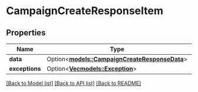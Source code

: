 # CampaignCreateResponseItem

## Properties

Name | Type | Description | Notes
------------ | ------------- | ------------- | -------------
**data** | Option<[**models::CampaignCreateResponseData**](CampaignCreateResponseData.md)> |  | [optional]
**exceptions** | Option<[**Vec<models::Exception>**](Exception.md)> |  | [optional]

[[Back to Model list]](../README.md#documentation-for-models) [[Back to API list]](../README.md#documentation-for-api-endpoints) [[Back to README]](../README.md)


